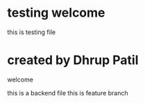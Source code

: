 # testing welcome

this is testing file

# created by Dhrup Patil
welcome

this is a backend file
this is feature branch
